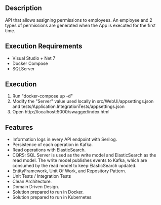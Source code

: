 ## Description

API that allows assigning permissions to employees. An employee and 2 types of permissions are generated when the App is executed for the first time.

## Execution Requirements

* Visual Studio + Net 7  
* Docker Compose  
* SQLServer 

## Execution

1. Run "docker-compose up -d"
2. Modify the "Server" value used locally in src/WebUI/appsettings.json and tests/Application.IntegrationTests/appsettings.json
3. Open http://localhost:5000/swagger/index.html

## Features

* Information logs in every API endpoint with Serilog.
* Persistence of each operation in Kafka.
* Read operations with ElasticSearch.
* CQRS: SQL Server is used as the write model and ElasticSearch as the read model. The write model publishes events to Kafka, which are consumed by the read model to keep ElasticSearch updated.
* EntityFramework, Unit Of Work, and Repository Pattern.
* Unit Tests / Integration Tests
* Clean Architecture.
* Domain Driven Design.
* Solution prepared to run in Docker.
* Solution prepared to run in Kubernetes
